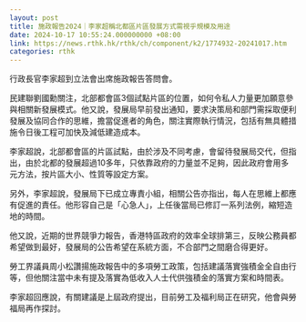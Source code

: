```yaml
---
layout: post
title: 施政報告2024｜李家超稱北都區片區發展方式需視乎規模及用途
date: 2024-10-17 10:55:24.000000000 +08:00
link: https://news.rthk.hk/rthk/ch/component/k2/1774932-20241017.htm
categories: rthk
---
```


行政長官李家超到立法會出席施政報告答問會。

民建聯劉國勳關注，北部都會區3個試點片區的位置，如何令私人力量更加願意參與相關新發展模式。他又說，發展局早前發出通知，要求決策局和部門需採取便利發展及協同合作的思維，擔當促進者的角色，關注實際執行情況，包括有無具體措施令日後工程可加快及減低建造成本。

李家超說，北部都會區的片區試點，由於涉及不同考慮，會留待發展局交代，但指出，由於北都的發展超過10多年，只依靠政府的力量並不足夠，因此政府會用多元方法，按片區大小、性質等設定方案。

另外，李家超說，發展局下已成立專責小組，相關公告亦指出，每人在思維上都應有促進的責任。他形容自己是「心急人」，上任後當局已修訂一系列法例，縮短造地的時間。

他又說，近期的世界競爭力報告，香港特區政府的效率全球排第三，反映公務員都希望做到最好，發展局的公告希望在系統方面，不合部門之間磨合得更好。

勞工界議員周小松讚揚施政報告中的多項勞工政策，包括建議落實強積金全自由行等，但他關注當中未有提及落實為低收入人士代供強積金的落實方案和時間表。

李家超回應說，有關建議是上屆政府提出，目前勞工及福利局正在研究，他會與勞福局再作探討。
